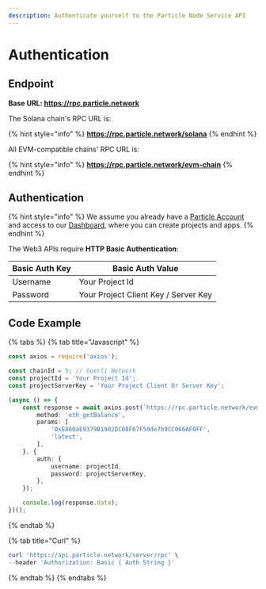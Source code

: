 ```yaml
---
description: Authenticate yourself to the Particle Node Service API
---
```


# Authentication

## Endpoint

**Base URL: https://rpc.particle.network**

The Solana chain's RPC URL is:

{% hint style="info" %}
&#x20;**https://rpc.particle.network/solana**
{% endhint %}

All EVM-compatible chains' RPC URL is:

{% hint style="info" %}
**https://rpc.particle.network/evm-chain**
{% endhint %}

## Authentication

{% hint style="info" %}
We assume you already have a [Particle Account](https://dashboard.particle.network/#/login) and access to our [Dashboard](https://dashboard.particle.network/#/login), where you can create projects and apps.
{% endhint %}

The Web3 APIs require **HTTP Basic Authentication**:

| Basic Auth Key | Basic Auth Value                     |
| -------------- | ------------------------------------ |
| Username       | Your Project Id                      |
| Password       | Your Project Client Key / Server Key |

## Code Example

{% tabs %}
{% tab title="Javascript" %}
```typescript
const axios = require('axios');

const chainId = 5; // Goerli Network
const projectId = 'Your Project Id';
const projectServerKey = 'Your Project Client Or Server Key';

(async () => {
    const response = await axios.post(`https://rpc.particle.network/evm-chain?chainId=${chainId}`, {
        method: 'eth_getBalance',
        params: [
            '0xE860aE9379B1902DC08F67F50de7b9CC066AF0FF',
            'latest',
        ],
    }, {
        auth: {
            username: projectId,
            password: projectServerKey,
        },
    });

    console.log(response.data);
})();
```
{% endtab %}

{% tab title="Curl" %}
```powershell
curl 'https://api.particle.network/server/rpc' \
--header 'Authorization: Basic { Auth String }'
```
{% endtab %}
{% endtabs %}
